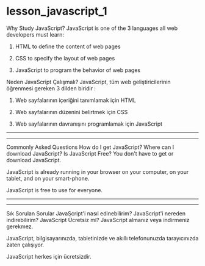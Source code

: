 # lesson_javascript_1

Why Study JavaScript?
JavaScript is one of the 3 languages all web developers must learn:

   1. HTML to define the content of web pages

   2. CSS to specify the layout of web pages

   3. JavaScript to program the behavior of web pages

Neden JavaScript Çalışmalı?
JavaScript, tüm web geliştiricilerinin öğrenmesi gereken 3 dilden biridir :

   1. Web sayfalarının içeriğini tanımlamak için HTML

   2. Web sayfalarının düzenini belirtmek için CSS

   3. Web sayfalarının davranışını programlamak için JavaScript



*****************************************************************************************
*****************************************************************************************

Commonly Asked Questions
How do I get JavaScript?
Where can I download JavaScript?
Is JavaScript Free?
You don't have to get or download JavaScript.

JavaScript is already running in your browser on your computer, on your tablet, and on your smart-phone.

JavaScript is free to use for everyone.

******************************************************************************************
******************************************************************************************

Sık Sorulan Sorular
JavaScript'i nasıl edinebilirim?
JavaScript'i nereden indirebilirim?
JavaScript Ücretsiz mi?
JavaScript almanız veya indirmeniz gerekmez.

JavaScript, bilgisayarınızda, tabletinizde ve akıllı telefonunuzda tarayıcınızda zaten çalışıyor.

JavaScript herkes için ücretsizdir.

